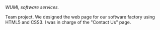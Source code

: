 *WUMI, software services.*

Team project. We designed the web page for our software factory using HTML5 and CSS3.
I was in charge of the "Contact Us" page.
